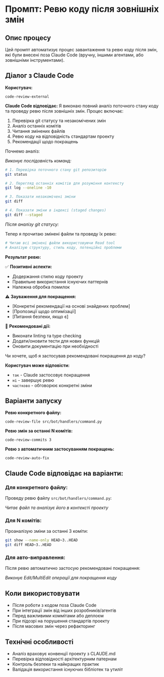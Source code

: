 # Промпт: Ревю коду після зовнішніх змін

## Опис процесу
Цей промпт автоматизує процес завантаження та ревю коду після змін, які були внесені поза Claude Code (вручну, іншими агентами, або зовнішніми інструментами).

## Діалог з Claude Code

**Користувач:**
```
code-review-external
```

**Claude Code відповідає:**
Я виконаю повний аналіз поточного стану коду та проведу ревю після зовнішніх змін. Процес включає:

1. Перевірка git статусу та незакомічених змін
2. Аналіз останніх комітів
3. Читання змінених файлів
4. Ревю коду на відповідність стандартам проекту
5. Рекомендації щодо покращень

Почнемо аналіз:

*Виконує послідовність команд:*

```bash
# 1. Перевірка поточного стану git репозиторію
git status

# 2. Перегляд останніх комітів для розуміння контексту
git log --oneline -10

# 3. Показати незакомічені зміни
git diff

# 4. Показати зміни в індексі (staged changes)  
git diff --staged
```

*Після аналізу git статусу:*

Тепер я прочитаю змінені файли та проведу їх ревю:

```python
# Читаю всі змінені файли використовуючи Read tool
# Аналізую структуру, стиль коду, потенційні проблеми
```

**Результат ревю:**

✅ **Позитивні аспекти:**
- Додержання стилю коду проекту
- Правильне використання існуючих паттернів
- Належна обробка помилок

⚠️ **Зауваження для покращення:**
- [Конкретні рекомендації на основі знайдених проблем]
- [Пропозиції щодо оптимізації]
- [Питання безпеки, якщо є]

🔧 **Рекомендовані дії:**
- Виконати linting та type checking
- Додати/оновити тести для нових функцій
- Оновити документацію при необхідності

Чи хочете, щоб я застосував рекомендовані покращення до коду?

**Користувач може відповісти:**
- `так` - Claude застосовує покращення
- `ні` - завершує ревю
- `частково` - обговорює конкретні зміни

## Варіанти запуску

**Ревю конкретного файлу:**
```
code-review-file src/bot/handlers/command.py
```

**Ревю змін за останні N комітів:**
```
code-review-commits 3
```

**Ревю з автоматичним застосуванням покращень:**
```
code-review-auto-fix
```

## Claude Code відповідає на варіанти:

### Для конкретного файлу:
Проведу ревю файлу `src/bot/handlers/command.py`:

*Читає файл та аналізує його в контексті проекту*

### Для N комітів:
Проаналізую зміни за останні 3 коміти:

```bash
git show --name-only HEAD~3..HEAD
git diff HEAD~3..HEAD
```

### Для авто-виправлення:
Після ревю автоматично застосую рекомендовані покращення:

*Виконує Edit/MultiEdit операції для покращення коду*

## Коли використовувати
- Після роботи з кодом поза Claude Code
- При інтеграції змін від інших розробників/агентів  
- Перед важливими коммітами або деплоєм
- При підозрі на порушення стандартів проекту
- Після масових змін через рефакторинг

## Технічні особливості
- Аналіз враховує конвенції проекту з CLAUDE.md
- Перевірка відповідності архітектурним патернам
- Контроль безпеки та найкращих практик
- Валідація використання існуючих бібліотек та утиліт